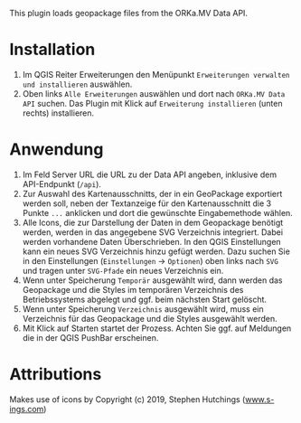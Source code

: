 This plugin loads geopackage files from the ORKa.MV Data API.

Installation
============

1. Im QGIS Reiter Erweiterungen den Menüpunkt `Erweiterungen verwalten und installieren` auswählen.
1. Oben links `Alle Erweiterungen` auswählen und dort nach `ORKa.MV Data API` suchen. Das Plugin mit Klick auf `Erweiterung installieren` (unten rechts) installieren.

Anwendung
=========

1. Im Feld Server URL die URL zu der Data API angeben, inklusive dem API-Endpunkt (`/api`).
1. Zur Auswahl des Kartenausschnitts, der in ein GeoPackage exportiert werden soll, neben der Textanzeige für den Kartenausschnitt die 3 Punkte `...` anklicken und dort die gewünschte Eingabemethode wählen.
1. Alle Icons, die zur Darstellung der Daten in dem Geopackage benötigt werden, werden in das angegebene SVG Verzeichnis integriert. Dabei werden vorhandene Daten Überschrieben. In den QGIS Einstellungen kann ein neues SVG Verzeichnis hinzu gefügt werden. Dazu suchen Sie in den Einstellungen (`Einstellungen` -> `Optionen`) oben links nach `SVG` und tragen unter `SVG-Pfade` ein neues Verzeichnis ein.
1. Wenn unter Speicherung `Temporär` ausgewählt wird, dann werden das Geopackage und die Styles im temporären Verzeichnis des Betriebssystems abgelegt und ggf. beim nächsten Start gelöscht.
1. Wenn unter Speicherung `Verzeichnis` ausgewählt wird, muss ein Verzeichnis für das Geopackage und die Styles ausgewählt werden.
1. Mit Klick auf Starten startet der Prozess. Achten Sie ggf. auf Meldungen die in der QGIS PushBar erscheinen.

Attributions
============

Makes use of icons by
Copyright (c) 2019, Stephen Hutchings (www.s-ings.com)
